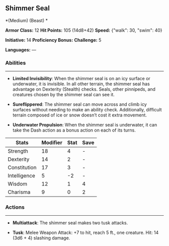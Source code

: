 ## Shimmer Seal
*(Medium) (Beast) *

**Armor Class:** 12
**Hit Points:** 105 (14d8+42)
**Speed:** {"walk": 30, "swim": 40}

**Initiative:** 14
**Proficiency Bonus:**
**Challenge:** 5

**Languages:** —

### Abilities
 --- 
- **Limited Invisibility**: When the shimmer seal is on an icy surface or underwater, it is invisible. In all other terrain, the shimmer seal has advantage on Dexterity (Stealth) checks. Seals, other pinnipeds, and creatures chosen by the shimmer seal can see it.

- **Sureflippered**: The shimmer seal can move across and climb icy surfaces without needing to make an ability check. Additionally, difficult terrain composed of ice or snow doesn’t cost it extra movement.

- **Underwater Propulsion**: When the shimmer seal is underwater, it can take the Dash action as a bonus action on each of its turns.



| Stats | Modifier | Stat | Save
| ---- | ---- | ---- | ---- |
| Strength | 18 | 4 | - |
| Dexterity | 14 | 2 | - |
| Constitution | 17 | 3 | - |
| Intelligence | 5 | -2 | - |
| Wisdom | 12 | 1 | 4 |
| Charisma | 9 | 0 | 2 |

### Actions
 --- 
- **Multiattack**: The shimmer seal makes two tusk attacks.

- **Tusk**: Melee Weapon Attack: +7 to hit, reach 5 ft., one creature. Hit: 14 (3d6 + 4) slashing damage.


